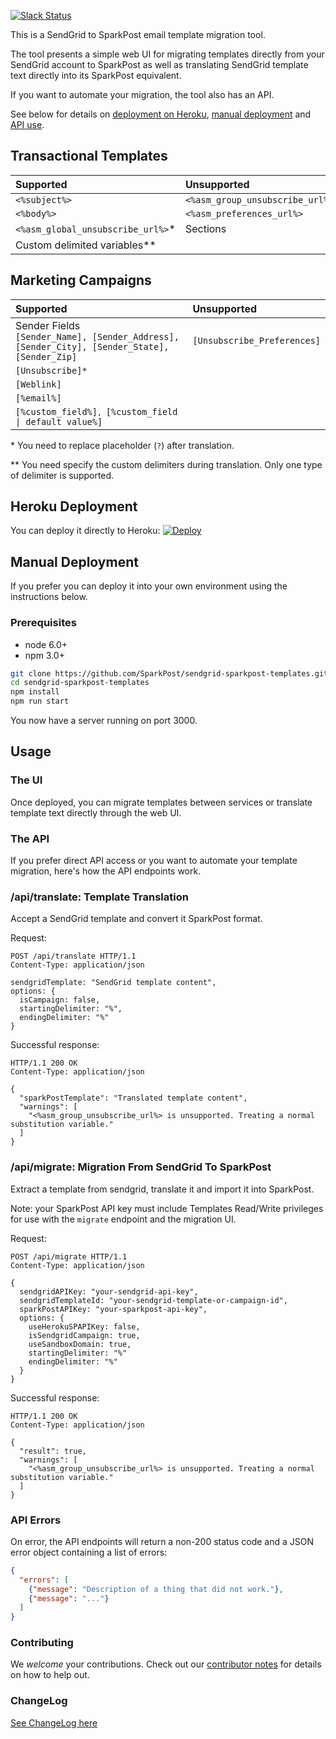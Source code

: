 [![Slack Status](http://slack.sparkpost.com/badge.svg)](http://slack.sparkpost.com)

This is a SendGrid to SparkPost email template migration tool.

The tool presents a simple web UI for migrating templates directly from your SendGrid account to SparkPost as well as translating SendGrid template text directly into its SparkPost equivalent.

If you want to automate your migration, the tool also has an API.

See below for details on [deployment on Heroku](#heroku-deployment), [manual deployment](#manual-deployment) and [API use](#the-api).

## Transactional Templates

| Supported 	                        | Unsupported 	                      |
|:------------------------------------|:----------------------------- 	    |
| `<%subject%>`              	        | `<%asm_group_unsubscribe_url%>`
| `<%body%>` 	                        | `<%asm_preferences_url%>`
| `<%asm_global_unsubscribe_url%>`*   | Sections |
| Custom delimited variables**   | |


## Marketing Campaigns

| Supported 	                        | Unsupported 	                      |
|:------------------------------------|:----------------------------- 	    |
|Sender Fields <br/> `[Sender_Name], [Sender_Address], [Sender_City], [Sender_State],[Sender_Zip]` | `[Unsubscribe_Preferences]`
|`[Unsubscribe]*`                      | |
|`[Weblink]`                          | |
|`[%email%]`                          | |
|<code>[%custom_field%]`, `[%custom_field &#124; default value%]</code> | |

\* You need to replace placeholder (`?`) after translation.

\** You need specify the custom delimiters during translation. Only one type of delimiter is supported.


## Heroku Deployment

You can deploy it directly to Heroku: [![Deploy](https://www.herokucdn.com/deploy/button.svg)](https://heroku.com/deploy)

## Manual Deployment

If you prefer you can deploy it into your own environment using the instructions below.

### Prerequisites

 - node 6.0+
 - npm 3.0+

```bash
git clone https://github.com/SparkPost/sendgrid-sparkpost-templates.git
cd sendgrid-sparkpost-templates
npm install
npm run start
```

You now have a server running on port 3000.

## Usage

### The UI

Once deployed, you can migrate templates between services or translate template text directly through the web UI.

### The API

If you prefer direct API access or you want to automate your template migration, here's how the API endpoints work.

### /api/translate: Template Translation

Accept a SendGrid template and convert it SparkPost format.

Request:

```
POST /api/translate HTTP/1.1
Content-Type: application/json

sendgridTemplate: "SendGrid template content",
options: {
  isCampaign: false,
  startingDelimiter: "%",
  endingDelimiter: "%"
}

```

Successful response:

```
HTTP/1.1 200 OK
Content-Type: application/json

{
  "sparkPostTemplate": "Translated template content",
  "warnings": [
    "<%asm_group_unsubscribe_url%> is unsupported. Treating a normal substitution variable."
  ]
}
```

### /api/migrate: Migration From SendGrid To SparkPost

Extract a template from sendgrid, translate it and import it into SparkPost.

Note: your SparkPost API key must include Templates Read/Write privileges for use with the `migrate` endpoint and the migration UI.

Request:

```
POST /api/migrate HTTP/1.1
Content-Type: application/json

{
  sendgridAPIKey: "your-sendgrid-api-key",
  sendgridTemplateId: "your-sendgrid-template-or-campaign-id",
  sparkPostAPIKey: "your-sparkpost-api-key",
  options: {
    useHerokuSPAPIKey: false,
    isSendgridCampaign: true,
    useSandboxDomain: true,
    startingDelimiter: "%"
    endingDelimiter: "%"
  }
}

```

Successful response:

```
HTTP/1.1 200 OK
Content-Type: application/json

{
  "result": true,
  "warnings": [
    "<%asm_group_unsubscribe_url%> is unsupported. Treating a normal substitution variable."
  ]
}
```

### API Errors

On error, the API endpoints will return a non-200 status code and a JSON error object containing a list of errors:

```json
{
  "errors": [
    {"message": "Description of a thing that did not work."},
    {"message": "..."}
  ]
}
```

### Contributing

We *welcome* your contributions.  Check out our [contributor notes](CONTRIBUTING.md) for details on how to help out.

### ChangeLog

[See ChangeLog here](CHANGELOG.md)
